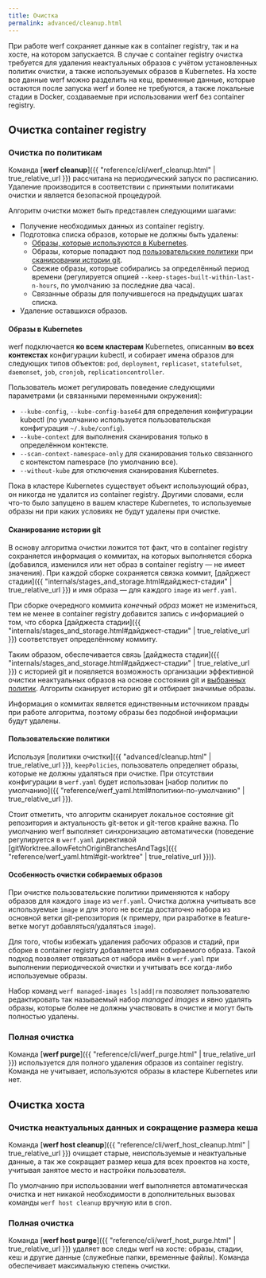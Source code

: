 ```yaml
---
title: Очистка
permalink: advanced/cleanup.html
---
```


При работе werf сохраняет данные как в container registry, так и на хосте, на котором запускается. В случае с container registry очистка требуется для удаления неактуальных образов с учётом установленных политик очистки, а также используемых образов в Kubernetes. На хосте все данные werf можно разделить на кеш, временные данные, которые остаются после запуска werf и более не требуются, а также локальные стадии в Docker, создаваемые при использовании werf без container registry.

## Очистка container registry

### Очистка по политикам

Команда [**werf cleanup**]({{ "reference/cli/werf_cleanup.html" | true_relative_url }}) рассчитана на периодический запуск по расписанию. Удаление производится в соответствии с принятыми политиками очистки и является безопасной процедурой.

Алгоритм очистки может быть представлен следующими шагами:

- Получение необходимых данных из container registry.
- Подготовка списка образов, которые не должны быть удалены:
  - [Образы, которые используются в Kubernetes](#используемые-в-kubernetes-образы).
  - Образы, которые попадают под [пользовательские политики](#пользовательские-политики) при [сканировании истории git](#cканирование-истории-git).
  - Свежие образы, которые собирались за определённый период времени (регулируется опцией `--keep-stages-built-within-last-n-hours`, по умолчанию за последние два часа).
  - Связанные образы для получившегося на предыдущих шагах списка.   
- Удаление оставшихся образов.

#### Образы в Kubernetes

werf подключается **ко всем кластерам** Kubernetes, описанным **во всех контекстах** конфигурации kubectl, и собирает имена образов для следующих типов объектов: `pod`, `deployment`, `replicaset`, `statefulset`, `daemonset`, `job`, `cronjob`, `replicationcontroller`.

Пользователь может регулировать поведение следующими параметрами (и связанными переменными окружения):
- `--kube-config`, `--kube-config-base64` для определения конфигурации kubectl (по умолчанию используется пользовательская конфигурация `~/.kube/config`).
- `--kube-context` для выполнения сканирования только в определённом контексте.
- `--scan-context-namespace-only` для сканирования только связанного с контекстом namespace (по умолчанию все).
- `--without-kube` для отключения сканирования Kubernetes.

Пока в кластере Kubernetes существует объект использующий образ, он никогда не удалится из container registry. Другими словами, если что-то было запущено в вашем кластере Kubernetes, то используемые образы ни при каких условиях не будут удалены при очистке.

#### Сканирование истории git

В основу алгоритма очистки ложится тот факт, что в container registry сохраняется информация о коммитах, на которых выполняется сборка (добавился, изменился или нет образ в container registry — не имеет значения). При каждой сборке сохраняется связка коммит, [дайджест стадии]({{ "internals/stages_and_storage.html#дайджест-стадии" | true_relative_url }}) и имя образа — для каждого `image` из `werf.yaml`.

При сборке очередного коммита _конечный образ_ может не измениться, тем не менее в container registry добавится запись с информацией о том, что сборка [дайджеста стадии]({{ "internals/stages_and_storage.html#дайджест-стадии" | true_relative_url }}) соответствует определённому коммиту.

Таким образом, обеспечивается связь [дайджеста стадии]({{ "internals/stages_and_storage.html#дайджест-стадии" | true_relative_url }}) с историей git и появляется возможность организации эффективной очистки неактуальных образов на основе состояния git и [выбранных политик](#пользовательские-политики). Алгоритм сканирует историю git и отбирает значимые образы.

Информация о коммитах является единственным источником правды при работе алгоритма, поэтому образы без подобной информации будут удалены.

#### Пользовательские политики

Используя [политики очистки]({{ "advanced/cleanup.html" | true_relative_url }}), `keepPolicies`, пользователь определяет образы, которые не должны удаляться при очистке. При отсутствии конфигурации в `werf.yaml` будет использован [набор политик по умолчанию]({{ "reference/werf_yaml.html#политики-по-умолчанию" | true_relative_url }}).

Стоит отметить, что алгоритм сканирует локальное состояние git репозитория и актуальность git-веток и git-тегов крайне важна. По умолчанию werf выполняет синхронизацию автоматически (поведение регулируется в `werf.yaml` директивой [gitWorktree.allowFetchOriginBranchesAndTags]({{ "reference/werf_yaml.html#git-worktree" | true_relative_url }})).

#### Особенность очистки собираемых образов

При очистке пользовательские политики применяются к набору образов для каждого `image` из `werf.yaml`. Очистка должна учитывать все используемые `image` и для этого не всегда достаточно набора из основной ветки git-репозитория (к примеру, при разработке в feature-ветке могут добавляться/удаляться `image`).

Для того, чтобы избежать удаления рабочих образов и стадий, при сборке в container registry добавляется имя собираемого образа. Такой подход позволяет отвязаться от набора имён в `werf.yaml` при выполнении периодической очистки и учитывать все когда-либо используемые образы.  

Набор команд `werf managed-images ls|add|rm` позволяет пользователю редактировать так называемый набор _managed images_ и явно удалять образы, которые более не должны участвовать в очистке и могут быть полностью удалены.

### Полная очистка

Команда [**werf purge**]({{ "reference/cli/werf_purge.html" | true_relative_url }}) используется для полного удаления образов из container registry. Команда не учитывает, используются образы в кластере Kubernetes или нет.

## Очистка хоста

### Очистка неактуальных данных и сокращение размера кеша 

Команда [**werf host cleanup**]({{ "reference/cli/werf_host_cleanup.html" | true_relative_url }}) очищает старые, неиспользуемые и неактуальные данные, а так же сокращает размер кеша для всех проектов на хосте, учитывая занятое место и настройки пользователя.

По умолчанию при использовании werf выполняется автоматическая очистка и нет никакой необходимости в дополнительных вызовах команды `werf host cleanup` вручную или в cron.  

### Полная очистка

Команда [**werf host purge**]({{ "reference/cli/werf_host_purge.html" | true_relative_url }}) удаляет все следы werf на хосте: образы, стадии, кеш и другие данные (служебные папки, временные файлы). Команда обеспечивает максимальную степень очистки. 



